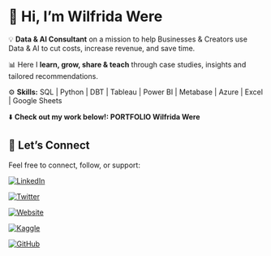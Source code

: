 # 🌟 Hi, I’m Wilfrida Were  

💡 **Data & AI Consultant** on a mission to help Businesses & Creators use Data & AI to cut costs, increase revenue, and save time. 

📊 Here I **learn, grow, share & teach** through case studies, insights and tailored recommendations.

⚙️ **Skills:** SQL | Python | DBT | Tableau | Power BI | Metabase | Azure | Excel | Google Sheets

⬇️ **Check out my work below!: PORTFOLIO Wilfrida Were**  

## 🔗 Let’s Connect  

Feel free to connect, follow, or support:  

[![LinkedIn](https://img.shields.io/badge/LinkedIn-Connect-blue?style=flat&logo=linkedin)](https://linkedin.com/in/wilfridawere/)  

[![Twitter](https://img.shields.io/badge/X-Follow-black?style=flat&logo=twitter)](https://x.com/wilfridawere)  

[![Website](https://img.shields.io/badge/Website-Visit-orange?style=flat&logo=google-chrome)](https://www.wilfridawere.com/)  

[![Kaggle](https://img.shields.io/badge/Kaggle-Follow-blue?style=flat&logo=kaggle)](https://kaggle.com/wilfridawere)  

[![GitHub](https://img.shields.io/badge/GitHub-Projects-black?style=flat&logo=github)](https://github.com/Wilfrida-Were)  
